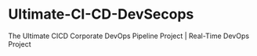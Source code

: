 # Ultimate-CI-CD-DevSecops
The Ultimate CICD Corporate DevOps Pipeline Project | Real-Time DevOps Project

